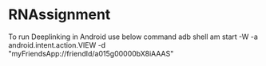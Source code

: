 # RNAssignment
To run Deeplinking in Android use below command 
adb shell am start -W -a android.intent.action.VIEW -d "myFriendsApp://friendId/a015g00000bX8iAAAS"
